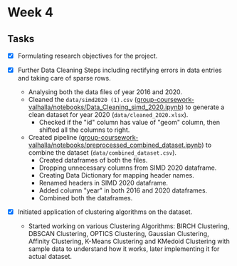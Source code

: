 # Week 4

## Tasks
- [X] Formulating research objectives for the project.

- [X]  Further Data Cleaning Steps including rectifying errors in data entries and taking care of sparse rows.
    - Analysing both the data files of year 2016 and 2020.
    - Cleaned the `data/simd2020 (1).csv` ([group-coursework-valhalla/notebooks/Data_Cleaning_simd_2020.ipynb](group-coursework-valhalla/notebooks/Data_Cleaning_simd_2020.ipynb)) to generate a clean dataset for year 2020 (`data/cleaned_2020.xlsx`).
		- Checked if the "id" column has value of "geom" column, then shifted all the columns to right.
    - Created pipeline ([group-coursework-valhalla/notebooks/preprocessed_combined_dataset.ipynb](group-coursework-valhalla/notebooks/preprocessed_combined_dataset.ipynb)) to combine the dataset (`data/combined_dataset.csv`).
		- Created dataframes of both the files.
		- Dropping unnecessary columns from SIMD 2020 dataframe.
		- Creating Data Dictionary for mapping header names.
		- Renamed headers in SIMD 2020 dataframe.
		- Added column "year" in both 2016 and 2020 dataframes.
		- Combined both the dataframes.

- [X] Initiated application of clustering algorithms on the dataset.
	- Started working on various Clustering Algorithms: BIRCH Clustering, DBSCAN Clustering, OPTICS Clustering, Gaussian Clustering, Affinity Clustering, K-Means Clustering and KMedoid Clustering with sample data to understand how it works, later implementing it for actual dataset.
